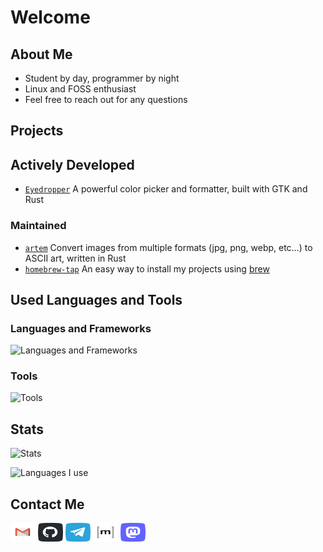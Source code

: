 # Welcome

## About Me
 - Student by day, programmer by night
 - Linux and FOSS enthusiast
 - Feel free to reach out for any questions

## Projects

## Actively Developed
 - [`Eyedropper`](https://github.com/FineFindus/eyedropper) A powerful color picker and formatter, built with GTK and Rust

### Maintained

 - [`artem`](https://github.com/FineFindus/artem) Convert images from multiple formats (jpg, png, webp, etc…) to ASCII art, written in Rust 
 - [`homebrew-tap`](https://github.com/FineFindus/homebrew-tap) An easy way to install my projects using [brew](https://github.com/Homebrew/brew/)

## Used Languages and Tools
### Languages and Frameworks
![Languages and Frameworks](https://skillicons.dev/icons?i=rust,dart,flutter,ts,java)

### Tools
![Tools](https://skillicons.dev/icons?i=androidstudio,vscode,github,git,bash,linux)

## Stats

![Stats](https://github-readme-stats.vercel.app/api?username=FineFindus)

![Languages I use](https://github-readme-stats.vercel.app/api/top-langs?username=FineFindus&layout=compact)

## Contact Me

<p align="left">
<a href="mailto:Finefindusgh@gmail.com" target="blank"><img align="center" src="./assets/mail.svg" alt="" height="30" width="40" /></a>
 <a href="https://github.com/FineFindus/FineFindus/issues/new" target="blank"><img align="center" src="./assets/github.svg" alt="" height="30" width="40" /></a>
<a href="https://t.me/FineFindus" target="blank"><img align="center" src="./assets/telegram.svg" alt="" height="30" width="40" /></a>
<a href="https://matrix.to/#/@finefindus:matrix.org" target="blank"><img align="center" src="./assets/matrix.svg" alt="" height="30" width="40" /></a>
<a rel="me" href="https://floss.social/@FineFindus" target="blank"><img align="center" src="./assets/mastodon.svg" alt="" height="30" width="40" /></a>
</p>
